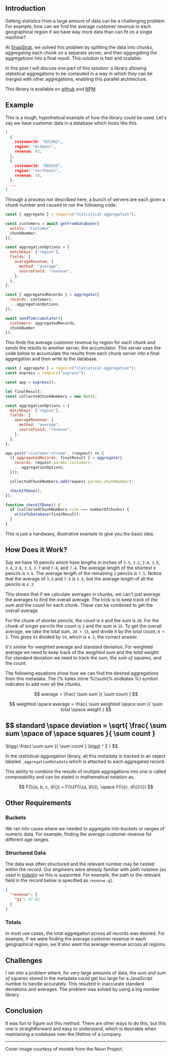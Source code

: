 ## Introduction

Getting statistics from a large amount of data can be a challenging problem. For example, how can we find the average customer revenue in each geographical region if we have way more data than can fit on a single machine?

At [SnapStrat](https://snapstrat.com/), we solved this problem by splitting the data into chunks, aggregating each chunk on a separate server, and then aggregating the aggregations into a final result. This solution is fast and scalable.

In this post I will discuss one part of this solution: a library allowing statistical aggregations to be computed in a way in which they can be merged with other aggregations, enabling this parallel architecture.

This library is available on [github](https://github.com/jason00111/statistical-aggregation) and [NPM](https://www.npmjs.com/package/statistical-aggregation).

## Example

This is a rough, hypothetical example of how the library could be used. Let's say we have customer data in a database which looks like this.

```json
[
  {
    customerId: "831962",
    region: "midwest",
    revenue: 92,
  },
  {
    customerId: "805835",
    region: "northeast",
    revenue: 16,
  },
  ...
]
```

Through a process not described here, a bunch of servers are each given a chunk number and caused to run the following code.

```javascript
const { aggregate } = require("statistical-aggregation");

const customers = await getFromDatabase({
  entity: "Customer",
  chunkNumber,
});

const aggregationOptions = {
  matchKeys: ["region"],
  fields: {
    averageRevenue: {
      method: "average",
      sourceField: "revenue",
    },
  },
};

const { aggregatedRecords } = aggregate({
  records: customers,
  ...aggregationOptions,
});

await sendToAccumulator({
  customers: aggregatedRecords,
  chunkNumber
});
```

This finds the average customer revenue by region for each chunk and sends the results to another server, the accumulator. This server uses the code below to accumulate the results from each chunk server into a final aggregation and then write to the database.

```javascript
const { aggregate } = require("statistical-aggregation");
const express = require("express");

const app = express();

let finalResult;
const collectedChunkNumbers = new Set();

const aggregationOptions = {
  matchKeys: ["region"],
  fields: {
    averageRevenue: {
      method: "average",
      sourceField: "revenue",
    },
  },
};

app.post("/customer-stream", (request) => {
  ({ aggregatedRecords: finalResult } = aggregate({
    records: request.params.customers,
    ...aggregationOptions,
  }));

  collectedChunkNumbers.add(request.params.chunkNumber);

  checkIfDone();
});

function checkIfDone() {
  if (collectedChunkNumbers.size === numberOfChunks) {
    writeToDatabase(finalResult);
  }
}
```

This is just a handwavy, illustrative example to give you the basic idea.

## How Does it Work?

Say we have 10 pencils which have lengths in inches of `3.5`, `3.2`, `3.8`, `3.5`, `3.4`, `3.6`, `3.3`, `3.7` and `7.6`, and `7.4`. The average length of the shortest `8` pencils is `3.5`. The average length of the remaining `2` pencils is `7.5`. Notice that the average of `3.5` and `7.5` is `5.5`, but the average length of all the pencils is `4.3`.

This shows that if we calculate averages in chunks, we can't just average the averages to find the overall average. The trick is to keep track of the _sum_ and the _count_ for each chunk. These can be combined to get the overall average.

For the chunk of shorter pencils, the count is `8` and the sum is `28`. For the chunk of longer pencils the count is `2` and the sum is `15`. To get the overall average, we take the total sum, `28 + 15`, and divide it by the total count, `8 + 2`. This gives `43` divided by `10`, which is `4.3`, the correct answer.

It's similar for weighted average and standard deviation. For weighted average we need to keep track of the _weighted sum_ and the _total weight_. For standard deviation we need to track the _sum_, the _sum of squares_, and the _count_.

The following equations show how we can find the desired aggregations from this metadata. The {% katex inline %}\sum{% endkatex %} symbol indicates to add over all the chunks.

$$
average = \frac{ \sum sum }{ \sum count }
$$

$$
weighted \space average =
\frac{ \sum weighted \space sum }{ \sum total \space weight }
$$

$$
standard \space deviation =
\sqrt{
\frac{ \sum sum \space of \space squares }{ \sum count }
-
\bigg( \frac{ \sum sum }{ \sum count } \bigg) ^ 2
}
$$

In the statistical-aggregation library, all this metadata is tracked in an object labeled `_aggregationMetadata` which is attached to each aggregated record.

This ability to combine the results of multiple aggregations into one is called composability and can be stated in mathematical notation as,

$$
F(\\{a, b, c, d\\})
= F(\\{F(\\{a, b\\}), \space F(\\{c, d\\})\\})
$$

## Other Requirements

### Buckets

We ran into cases where we needed to aggregate into buckets or ranges of numeric data. For example, finding the average customer revenue for different age ranges.

### Structured Data

The data was often structured and the relevant number may be nested within the record. Our engineers were already familiar with path notation (as used in [lodash](https://lodash.com/docs/4.17.15#get)) so this is supported. For example, the path to the relevant field in the record below is specified as `revenue.q1`.

```json
{
  "revenue": {
    "q1": 47.82
  }
}
```

### Totals

In most use cases, the total aggregation across all records was desired. For example, if we were finding the average customer revenue in each geographical region, we'd also want the average revenue across all regions.

## Challenges

I ran into a problem where, for very large amounts of data, the _sum_ and _sum of squares_ stored in the metadata could get too large for a JavaScript number to handle accurately. This resulted in inaccurate standard deviations and averages. The problem was solved by using a big number library.

## Conclusion

It was fun to figure out this method. There are other ways to do this, but this one is straightforward and easy to understand, which is desirable when maintaining a codebase over the lifetime of a company.

***

Cover image courtesy of monkik from the Noun Project.

